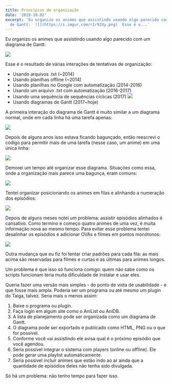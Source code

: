 ```yaml
---
title: Princípios de organização
date: '2019-10-02'
excerpt: 'Eu organizo os animes que assistindo usando algo parecido com um diagrama
  de Gantt:  ![](https://i.imgur.com/r1r92Uy.png)  Esse é o...'
---
```




Eu organizo os animes que assistindo usando algo parecido com um diagrama de Gantt:

![](https://i.imgur.com/r1r92Uy.png)

Esse é o resultado de várias interações de tentativas de organização:

* Usando arquivos .txt (~2014)
* Usando planilhas offline (~2014)
* Usando planilhas no Google com automatização (2014-2016)
* Usando um arquivo .txt com automatização (2016-2017)
* Usando uma sequência de sequências cíclicas (2017)
![](https://i.imgur.com/JjQWTyg.png)
* Usando diagramas de Gantt (2017~hoje)

A primeira interação do diagrama de Gantt é muito similar a um diagrama normal, onde em cada linha há uma tarefa apenas:

![](https://i.imgur.com/Za0bANH.png)

Depois de alguns anos isso estava ficando bagunçado, então reescrevi o código para permitir mais de uma tarefa (nesse caso, um anime) em uma única linha:

![](https://i.imgur.com/kFRQzNM.png)

Demorei um tempo até organizar esse diagrama. Situações como essa, onde a organização mais parece uma bagunça, eram comuns:

![](https://i.imgur.com/i3gcO92.png)

Tentei organizar posicionando os animes em filas e alinhando a numeração dos episódios:

![](https://i.imgur.com/Hp4Hr85.png)

Depois de alguns meses notei um problema: assistir episódios alinhados é cansativo. Como termino e começo quatro animes de uma vez, é muita informação nova ao mesmo tempo. Para evitar esse problema tentei desalinhar os episódios e adicionar OVAs e filmes em pontos monótonos:

![](https://i.imgur.com/EJdIgFW.png)

Outra mudança que eu fiz foi tentar criar padrões para cada fila: as mais acima são reservadas para filmes e curtas e as últimas para animes longos.

Um problema é que isso só funciona comigo: quem não sabe como os scripts funcionam teria muita dificuldade de instalar e usar eles.

Queria fazer uma versão mais simples - do ponto de vista de usabilidade - e que fosse mais ampla. Poderia ser um programa ou até mesmo um plugin do Taiga, talvez. Seria mais o menos assim:

1. Baixe o programa ou plugin.
2. Faça login em algum site como o AniList ou AniDB.
3. A lista de planejamento pode ser organizada como um diagrama de Gantt.
4. O diagrama pode ser exportado e publicado como HTML, PNG ou o que for possível.
5. Conforme você vai assistindo ele avisa qual é o próximo episódio que você agendou.
6. Seria possível integrar o sistema com players (online ou offline). Ele pode gerar uma playlist automaticamente.
7. Seria possível incluir animes que estão indo ao ar ainda que a quantidade de episódios deles não tenha sido divulgada.

Só há um problema: não tenho tempo para fazer isso.